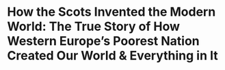 # How the Scots Invented the Modern World: The True Story of How Western Europe’s Poorest Nation Created Our World & Everything in It

##



